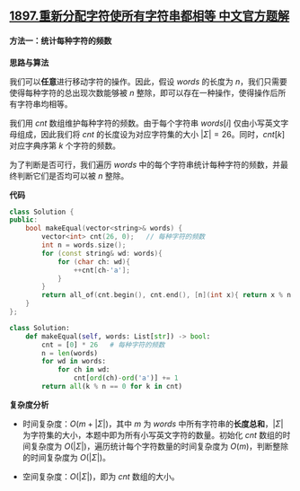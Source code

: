 ## [1897.重新分配字符使所有字符串都相等 中文官方题解](https://leetcode.cn/problems/redistribute-characters-to-make-all-strings-equal/solutions/100000/zhong-xin-fen-pei-zi-fu-shi-suo-you-zi-f-r29g)

#### 方法一：统计每种字符的频数

**思路与算法**

我们可以**任意**进行移动字符的操作。因此，假设 $\textit{words}$ 的长度为 $n$，我们只需要使得每种字符的总出现次数能够被 $n$ 整除，即可以存在一种操作，使得操作后所有字符串均相等。

我们用 $\textit{cnt}$ 数组维护每种字符的频数。由于每个字符串 $\textit{words}[i]$ 仅由小写英文字母组成，因此我们将 $\textit{cnt}$ 的长度设为对应字符集的大小 $|\Sigma| = 26$。同时，$\textit{cnt}[k]$ 对应字典序第 $k$ 个字符的频数。

为了判断是否可行，我们遍历 $\textit{words}$ 中的每个字符串统计每种字符的频数，并最终判断它们是否均可以被 $n$ 整除。

**代码**

```C++ [sol1-C++]
class Solution {
public:
    bool makeEqual(vector<string>& words) {
        vector<int> cnt(26, 0);   // 每种字符的频数
        int n = words.size();
        for (const string& wd: words){
            for (char ch: wd){
                ++cnt[ch-'a'];
            }
        }
        return all_of(cnt.begin(), cnt.end(), [n](int x){ return x % n == 0; });
    }
};
```

```Python [sol1-Python3]
class Solution:
    def makeEqual(self, words: List[str]) -> bool:
        cnt = [0] * 26   # 每种字符的频数
        n = len(words)
        for wd in words:
            for ch in wd:
                cnt[ord(ch)-ord('a')] += 1
        return all(k % n == 0 for k in cnt)
```

**复杂度分析**

- 时间复杂度：$O(m + |\Sigma|)$，其中 $m$ 为 $\textit{words}$ 中所有字符串的**长度总和**，$|\Sigma|$ 为字符集的大小，本题中即为所有小写英文字符的数量。初始化 $\textit{cnt}$ 数组的时间复杂度为 $O(|\Sigma|)$，遍历统计每个字符数量的时间复杂度为 $O(m)$，判断整除的时间复杂度为 $O(|\Sigma|)$。

- 空间复杂度：$O(|\Sigma|)$，即为 $\textit{cnt}$ 数组的大小。